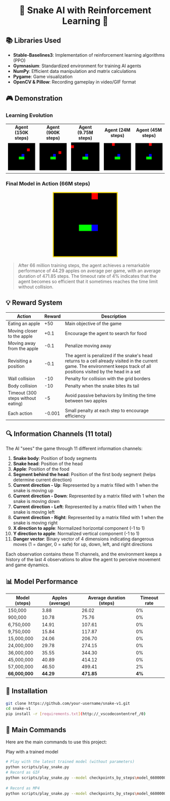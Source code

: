 <div align="center">
  <h1>🐍 Snake AI with Reinforcement Learning 🧠</h1>
</div>

## 📚 Libraries Used

- **Stable-Baselines3**: Implementation of reinforcement learning algorithms (PPO)
- **Gymnasium**: Standardized environment for training AI agents
- **NumPy**: Efficient data manipulation and matrix calculations
- **Pygame**: Game visualization
- **OpenCV & Pillow**: Recording gameplay in video/GIF format

## 🎮 Demonstration

### Learning Evolution

<div align="center">
  <table>
    <tr>
      <td align="center"><b>Agent (150K steps)</b></td>
      <td align="center"><b>Agent (900K steps)</b></td>
      <td align="center"><b>Agent (9.75M steps)</b></td>
        <td align="center"><b>Agent (24M steps)</b></td>
      <td align="center"><b>Agent (45M steps)</b></td>
    </tr>
    <tr>
      <td><img src="recordings/snake_150000_steps.gif" width="200"/></td>
      <td><img src="recordings/snake_900000_steps.gif" width="200"/></td>
      <td><img src="recordings/snake_9750000_steps.gif" width="200"/></td>
            <td><img src="recordings/snake_24000000_steps.gif" width="200"/></td>
      <td><img src="recordings/snake_45000000_steps.gif" width="200"/></td>
    </tr>
  </table>
</div>

### Final Model in Action (66M steps)

<div align="center">
  <img src="recordings/snake_66000000_steps.gif"  width="200" style="border: 3px solid gold;"/>
</div>

> After 66 million training steps, the agent achieves a remarkable performance of 44.29 apples on average per game, with an average duration of 471.85 steps. The timeout rate of 4% indicates that the agent becomes so efficient that it sometimes reaches the time limit without collision.

## 💡 Reward System

| Action | Reward | Description |
|--------|------------|-------------|
| Eating an apple | +50 | Main objective of the game |
| Moving closer to the apple | +0.1 | Encourage the agent to search for food |
| Moving away from the apple | -0.1 | Penalize moving away |
| Revisiting a position | -0.1 | The agent is penalized if the snake's head returns to a cell already visited in the current game. The environment keeps track of all positions visited by the head in a set |
| Wall collision | -10 | Penalty for collision with the grid borders |
| Body collision | -10 | Penalty when the snake bites its tail |
| Timeout (300 steps without eating) | -5 | Avoid passive behaviors by limiting the time between two apples |
| Each action | -0.001 | Small penalty at each step to encourage efficiency |

## 🔍 Information Channels (11 total)

The AI "sees" the game through 11 different information channels:

1. **Snake body**: Position of body segments
2. **Snake head**: Position of the head
3. **Apple**: Position of the food
4. **Segment behind the head**: Position of the first body segment (helps determine current direction)
5. **Current direction - Up**: Represented by a matrix filled with 1 when the snake is moving up
6. **Current direction - Down**: Represented by a matrix filled with 1 when the snake is moving down
7. **Current direction - Left**: Represented by a matrix filled with 1 when the snake is moving left
8. **Current direction - Right**: Represented by a matrix filled with 1 when the snake is moving right
9. **X direction to apple**: Normalized horizontal component (-1 to 1)
10. **Y direction to apple**: Normalized vertical component (-1 to 1)
11. **Danger vector**: Binary vector of 4 dimensions indicating dangerous moves (1 = danger, 0 = safe) for up, down, left, and right directions

Each observation contains these 11 channels, and the environment keeps a history of the last 4 observations to allow the agent to perceive movement and game dynamics.

## 📊 Model Performance

| Model (steps) | Apples (average) | Average duration (steps) | Timeout rate |
|----------------|------------------|------------------------|-----------------|
| 150,000        | 3.88             | 26.02                  | 0%              |
| 900,000        | 10.78            | 75.76                  | 0%              |
| 6,750,000      | 14.91            | 107.61                 | 0%              |
| 9,750,000      | 15.84            | 117.87                 | 0%              |
| 15,000,000     | 24.06            | 206.70                 | 0%              |
| 24,000,000     | 29.78            | 274.15                 | 0%              |
| 36,000,000     | 35.55            | 344.30                 | 0%              |
| 45,000,000     | 40.89            | 414.12                 | 0%              |
| 57,000,000     | 46.50            | 499.41                 | 2%              |
| **66,000,000** | **44.29**        | **471.85**             | **4%**          |


## 🚀 Installation

```bash
git clone https://github.com/your-username/snake-v1.git
cd snake-v1
pip install -r [requirements.txt](http://_vscodecontentref_/0)
```

## 🎯 Main Commands
Here are the main commands to use this project:

Play with a trained model
``` bash
# Play with the latest trained model (without parameters)
python scripts/play_snake.py
# Record as GIF
python scripts/play_snake.py --model checkpoints_by_steps\model_66000000_steps --record

# Record as MP4
python scripts/play_snake.py --model checkpoints_by_steps\model_66000000_steps --record --format mp4
````